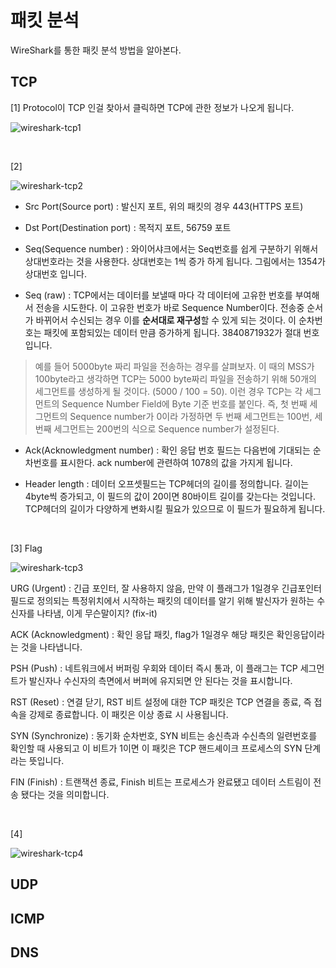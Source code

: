 
# 패킷 분석

WireShark를 통한 패킷 분석 방법을 알아본다.

## TCP

[1] Protocol이 TCP 인걸 찾아서 클릭하면 TCP에 관한 정보가 나오게 됩니다.

![wireshark-tcp1](https://user-images.githubusercontent.com/76420201/105362187-eafad680-5c3d-11eb-82ef-59c278888f06.GIF)

<br/>

[2]

![wireshark-tcp2](https://user-images.githubusercontent.com/76420201/105362478-49c05000-5c3e-11eb-8d11-c853efa93033.GIF)

- Src Port(Source port) : 발신지 포트, 위의 패킷의 경우 443(HTTPS 포트)

- Dst Port(Destination port) : 목적지 포트, 56759 포트

- Seq(Sequence number) : 와이어샤크에서는 Seq번호를 쉽게 구분하기 위해서 상대번호라는 것을 사용한다. 상대번호는 1씩 증가 하게 됩니다. 그림에서는 1354가 상대번호 입니다.

- Seq (raw) : TCP에서는 데이터를 보낼때 마다 각 데이터에 고유한 번호를 부여해서 전송을 시도한다. 이 고유한 번호가 바로 Sequence Number이다. 전송중 순서가 바뀌어서 수신되는 경우 이를 **순서대로 재구성**할 수 있게 되는 것이다. 이 순차번호는 패킷에 포함되있는 데이터 만큼 증가하게 됩니다. 3840871932가 절대 번호입니다.

> 예를 들어 5000byte 짜리 파일을 전송하는 경우를 살펴보자. 이 때의 MSS가 100byte라고 생각하면 TCP는 5000 byte짜리 파일을 전송하기 위해 50개의 세그먼트를 생성하게 될 것이다. (5000 / 100 = 50). 이런 경우 TCP는 각 세그먼트의 Sequence Number Field에 Byte 기준 번호를 붙인다. 즉, 첫 번째 세그먼트의 Sequence number가 0이라 가정하면 두 번째 세그먼트는 100번, 세번째 세그먼트는 200번의 식으로 Sequence number가 설정된다. 

- Ack(Acknowledgment number) : 확인 응답 번호 필드는 다음번에 기대되는 순차번호를 표시한다. ack number에 관련하여 1078의 값을 가지게 됩니다.

- Header length : 데이터 오프셋필드는 TCP헤더의 길이를 정의합니다. 길이는 4byte씩 증가되고, 이 필드의 값이 20이면 80바이트 길이를 갖는다는 것입니다. TCP헤더의 길이가 다양하게 변화시킬 필요가 있으므로 이 필드가 필요하게 됩니다.

<br/>

[3] Flag

![wireshark-tcp3](https://user-images.githubusercontent.com/76420201/105363729-b4be5680-5c3f-11eb-8dd7-18062bc4bda9.GIF)

URG (Urgent) : 긴급 포인터, 잘 사용하지 않음, 만약 이 플래그가 1일경우 긴급포인터 필드로 정의되는 특정위치에서 시작하는 패킷의 데이터를 알기 위해 발신자가 원하는 수신자를 나타냄, 이게 무슨말이지? (fix-it)

ACK (Acknowledgment) : 확인 응답 패킷, flag가 1일경우 해당 패킷은 확인응답이라는 것을 나타냅니다.

PSH (Push) : 네트워크에서 버퍼링 우회와 데이터 즉시 통과, 이 플래그는 TCP 세그먼트가 발신자나 수신자의 측면에서 버퍼에 유지되면 안 된다는 것을 표시합니다.

RST (Reset) : 연결 닫기, RST 비트 설정에 대한 TCP 패킷은 TCP 연결을 종료, 즉 접속을 강제로 종료합니다. 이 패킷은 이상 종료 시 사용됩니다.

SYN (Synchronize) : 동기화 순차번호, SYN 비트는 송신측과 수신측의 일련번호를 확인할 때 사용되고 이 비트가 1이면 이 패킷은 TCP 핸드셰이크 프로세스의 SYN 단계라는 뜻입니다.

FIN (Finish) : 트랜잭션 종료, Finish 비트는 프로세스가 완료됐고 데이터 스트림이 전송 됐다는 것을 의미합니다.

<br/>

[4]

![wireshark-tcp4](https://user-images.githubusercontent.com/76420201/105363740-b720b080-5c3f-11eb-805a-aefd878595c0.GIF)


## UDP

## ICMP

## DNS


<!-- ## ARP Poison 분석 방법 

ARP 스푸핑(ARP spoofing)은 근거리 통신망(LAN) 하에서 주소 결정 프로토콜(ARP) 메시지를 이용하여 상대방의 데이터 패킷을 중간에서 가로채는 중간자 공격 기법이다. 이 공격은 데이터 링크 상의 프로토콜인 ARP 프로토콜을 이용하기 때문에 근거리상의 통신에서만 사용할 수 있는 공격이다.

이 기법을 사용한 공격의 경우 특별한 이상 증상이 쉽게 나타나지 않기 때문에 사용자는 특별한 도구를 사용하지 않는 이상 쉽게 자신이 공격당하고 있다는 사실을 확인하기 힘들다.

### ARP Spoofing 발생 증상

---

(1) 피해 시스템에서의 증상

 - 네트워크 속도 저하
 - 악성코드가 웹 페이지 시작 부분에 위치
 - 정기적인 ARP 패킷 다량 수신

 (2) 공격 시스템에서의 증상

 - 네트워크 사용량 증가
 - 정기적인 ARP 패킷 발송
 - 악성 프로그램의 프로세스 동작

 <br/>

 ### 피해 탐지 방법

 (1) ARP table을 통한 MAC주소 중복 확인

 - ARP Spoofing공격이 실행될 때 서버의 ARP 패킷을 분석하면 필요 이상의 reply패킷이 있습니다. 서버는 지속적으로 G/W와 통신하기 때문에 MAC의 주소가 ARP table에서 삭제되지 않기 때문에 request가 없는 reply패킷만 수신되지 않습니다. -->


<!-- 출처: https://soldier5683.tistory.com/18 [White-hacker] -->